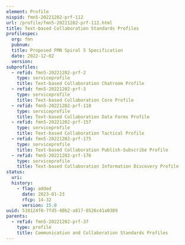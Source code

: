 ```yaml
---
element: Profile
nispid: fmn5-20221202-prf-112
url: /profile/fmn5-20221202-prf-112.html
title: Text-based Collaboration Standards Profiles
profilespec:
  org: fmn
  pubnum: 
  title: Proposed FMN Spiral 5 Specification
  date: 2022-12-02
  version: 
subprofiles:
  - refid: fmn5-20221202-prf-2
    type: serviceprofile
    title: Text-based Collaboration Chatroom Profile
  - refid: fmn5-20221202-prf-3
    type: serviceprofile
    title: Text-based Collaboration Core Profile
  - refid: fmn5-20221202-prf-118
    type: serviceprofile
    title: Text-based Collaboration Data Forms Profile
  - refid: fmn5-20221202-prf-157
    type: serviceprofile
    title: Text-based Collaboration Tactical Profile
  - refid: fmn5-20221202-prf-175
    type: serviceprofile
    title: Text-based Collaboration Publish-Subscribe Profile
  - refid: fmn5-20221202-prf-176
    type: serviceprofile
    title: Text-based Collaboration Information Discovery Profile
status:
  uri: 
  history: 
    - flag: added
      date: 2023-01-23
      rfcp: 14-32
      version: 15.0
uuid: 510124f0-7fd5-40b2-a817-0526c41a0389
parents:
  - refid: fmn5-20221202-prf-37
    type: profile
    title: Communication and Collaboration Standards Profiles
---
```

